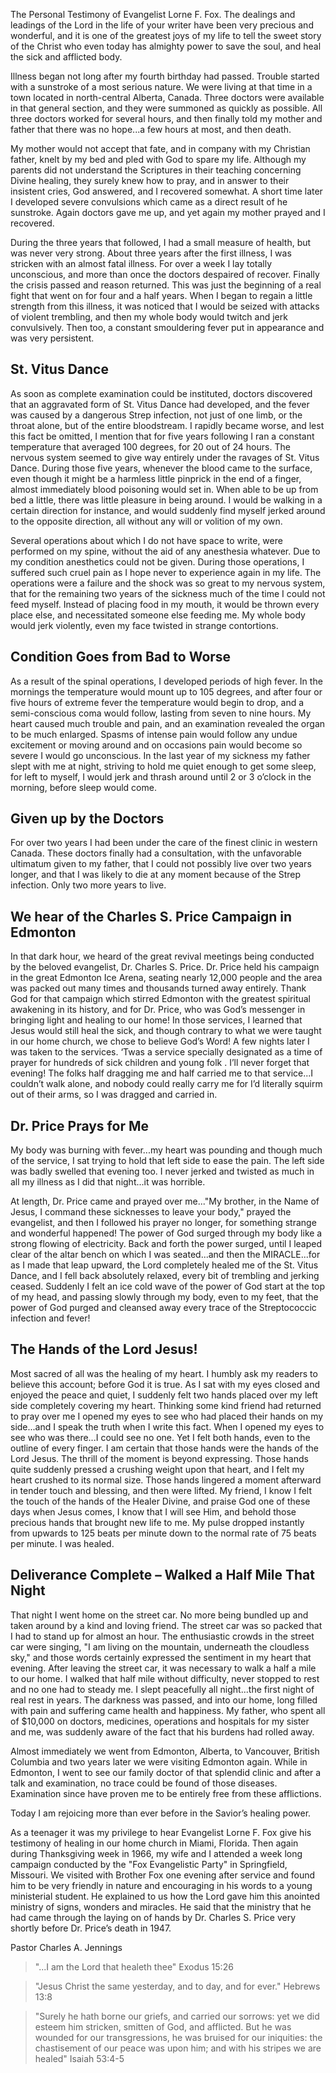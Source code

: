 The Personal Testimony of Evangelist Lorne F. Fox. The dealings and leadings of the Lord in the life of your writer have been very precious and wonderful, and it is one of the greatest joys of my life to tell the sweet story of the Christ who even today has almighty power to save the soul, and heal the sick and afflicted body.

Illness began not long after my fourth birthday had passed. Trouble started with a sunstroke of a most serious nature. We were living at that time in a town located in north-central Alberta, Canada. Three doctors were available in that general section, and they were summoned as quickly as possible. All three doctors worked for several hours, and then finally told my mother and father that there was no hope...a few hours at most, and then death.

My mother would not accept that fate, and in company with my Christian father, knelt by my bed and pled with God to spare my life. Although my parents did not understand the Scriptures in their teaching concerning Divine healing, they surely knew how to pray, and in answer to their insistent cries, God answered, and I recovered somewhat. A short time later I developed severe convulsions which came as a direct result of he sunstroke. Again doctors gave me up, and yet again my mother prayed and I recovered.

During the three years that followed, I had a small measure of health, but was never very strong. About three years after the first illness, I was stricken with an almost fatal illness. For over a week I lay totally unconscious, and more than once the doctors despaired of recover. Finally the crisis passed and reason returned. This was just the beginning of a real fight that went on for four and a half years. When I began to regain a little strength from this illness, it was noticed that I would be seized with attacks of violent trembling, and then my whole body would twitch and jerk convulsively. Then too, a constant smouldering fever put in appearance and was very persistent.

## St. Vitus Dance

As soon as complete examination could be instituted, doctors discovered that an aggravated form of St. Vitus Dance had developed, and the fever was caused by a dangerous Strep infection, not just of one limb, or the throat alone, but of the entire bloodstream. I rapidly became worse, and lest this fact be omitted, I mention that for five years following I ran a constant temperature that averaged 100 degrees, for 20 out of 24 hours. The nervous system seemed to give way entirely under the ravages of St. Vitus Dance. During those five years, whenever the blood came to the surface, even though it might be a harmless little pinprick in the end of a finger, almost immediately blood poisoning would set in. When able to be up from bed a little, there was little pleasure in being around. I would be walking in a certain direction for instance, and would suddenly find myself jerked around to the opposite direction, all without any will or volition of my own.

Several operations about which I do not have space to write, were performed on my spine, without the aid of any anesthesia whatever. Due to my condition anesthetics could not be given. During those operations, I suffered such cruel pain as I hope never to experience again in my life. The operations were a failure and the shock was so great to my nervous system, that for the remaining two years of the sickness much of the time I could not feed myself. Instead of placing food in my mouth, it would be thrown every place else, and necessitated someone else feeding me. My whole body would jerk violently, even my face twisted in strange contortions.

## Condition Goes from Bad to Worse

As a result of the spinal operations, I developed periods of high fever. In the mornings the temperature would mount up to 105 degrees, and after four or five hours of extreme fever the temperature would begin to drop, and a semi-conscious coma would follow, lasting from seven to nine hours. My heart caused much trouble and pain, and an examination revealed the organ to be much enlarged. Spasms of intense pain would follow any undue excitement or moving around and on occasions pain would become so severe I would go unconscious. In the last year of my sickness my father slept with me at night, striving to hold me quiet enough to get some sleep, for left to myself, I would jerk and thrash around until 2 or 3 o’clock in the morning, before sleep would come.

## Given up by the Doctors

For over two years I had been under the care of the finest clinic in western Canada. These doctors finally had a consultation, with the unfavorable ultimatum given to my father, that I could not possibly live over two years longer, and that I was likely to die at any moment because of the Strep infection. Only two more years to live.

## We hear of the Charles S. Price Campaign in Edmonton

In that dark hour, we heard of the great revival meetings being conducted by the beloved evangelist, Dr. Charles S. Price. Dr. Price held his campaign in the great Edmonton Ice Arena, seating nearly 12,000 people and the area was packed out many times and thousands turned away entirely. Thank God for that campaign which stirred Edmonton with the greatest spiritual awakening in its history, and for Dr. Price, who was God’s messenger in bringing light and healing to our home! In those services, I learned that Jesus would still heal the sick, and though contrary to what we were taught in our home church, we chose to believe God’s Word! A few nights later I was taken to the services. ‘Twas a service specially designated as a time of prayer for hundreds of sick children and young folk . I’ll never forget that evening! The folks half dragging me and half carried me to that service...I couldn’t walk alone, and nobody could really carry me for I’d literally squirm out of their arms, so I was dragged and carried in.

## Dr. Price Prays for Me

My body was burning with fever...my heart was pounding and though much of the service, I sat trying to hold that left side to ease the pain. The left side was badly swelled that evening too. I never jerked and twisted as much in all my illness as I did that night...it was horrible.

At length, Dr. Price came and prayed over me..."My brother, in the Name of Jesus, I command these sicknesses to leave your body," prayed the evangelist, and then I followed his prayer no longer, for something strange and wonderful happened! The power of God surged through my body like a strong flowing of electricity. Back and forth the power surged, until I leaped clear of the altar bench on which I was seated...and then the MIRACLE...for as I made that leap upward, the Lord completely healed me of the St. Vitus Dance, and I fell back absolutely relaxed, every bit of trembling and jerking ceased. Suddenly I felt an ice cold wave of the power of God start at the top of my head, and passing slowly through my body, even to my feet, that the power of God purged and cleansed away every trace of the Streptococcic infection and fever!

## The Hands of the Lord Jesus!

Most sacred of all was the healing of my heart. I humbly ask my readers to believe this account; before God it is true. As I sat with my eyes closed and enjoyed the peace and quiet, I suddenly felt two hands placed over my left side completely covering my heart. Thinking some kind friend had returned to pray over me I opened my eyes to see who had placed their hands on my side...and I speak the truth when I write this fact. When I opened my eyes to see who was there...I could see no one. Yet I felt both hands, even to the outline of every finger. I am certain that those hands were the hands of the Lord Jesus. The thrill of the moment is beyond expressing. Those hands quite suddenly pressed a crushing weight upon that heart, and I felt my heart crushed to its normal size. Those hands lingered a moment afterward in tender touch and blessing, and then were lifted. My friend, I know I felt the touch of the hands of the Healer Divine, and praise God one of these days when Jesus comes, I know that I will see Him, and behold those precious hands that brought new life to me. My pulse dropped instantly from upwards to 125 beats per minute down to the normal rate of 75 beats per minute. I was healed.

## Deliverance Complete – Walked a Half Mile That Night

That night I went home on the street car. No more being bundled up and taken around by a kind and loving friend. The street car was so packed that I had to stand up for almost an hour. The enthusiastic crowds in the street car were singing, "I am living on the mountain, underneath the cloudless sky," and those words certainly expressed the sentiment in my heart that evening. After leaving the street car, it was necessary to walk a half a mile to our home. I walked that half mile without difficulty, never stopped to rest and no one had to steady me. I slept peacefully all night...the first night of real rest in years. The darkness was passed, and into our home, long filled with pain and suffering came health and happiness. My father, who spent all of $10,000 on doctors, medicines, operations and hospitals for my sister and me, was suddenly aware of the fact that his burdens had rolled away.

Almost immediately we went from Edmonton, Alberta, to Vancouver, British Columbia and two years later we were visiting Edmonton again. While in Edmonton, I went to see our family doctor of that splendid clinic and after a talk and examination, no trace could be found of those diseases. Examination since have proven me to be entirely free from these afflictions.

Today I am rejoicing more than ever before in the Savior’s healing power.

As a teenager it was my privilege to hear Evangelist Lorne F. Fox give his testimony of healing in our home church in Miami, Florida. Then again during Thanksgiving week in 1966, my wife and I attended a week long campaign conducted by the "Fox Evangelistic Party" in Springfield, Missouri. We visited with Brother Fox one evening after service and found him to be very friendly in nature and encouraging in his words to a young ministerial student. He explained to us how the Lord gave him this anointed ministry of signs, wonders and miracles. He said that the ministry that he had came through the laying on of hands by Dr. Charles S. Price very shortly before Dr. Price’s death in 1947.

Pastor Charles A. Jennings

>"...I am the Lord that healeth thee" Exodus 15:26

>"Jesus Christ the same yesterday, and to day, and for ever." Hebrews 13:8

>"Surely he hath borne our griefs, and carried our sorrows: yet we did esteem him stricken, smitten of God, and afflicted. But he was wounded for our transgressions, he was bruised for our iniquities: the chastisement of our peace was upon him; and with his stripes we are healed" Isaiah 53:4-5 